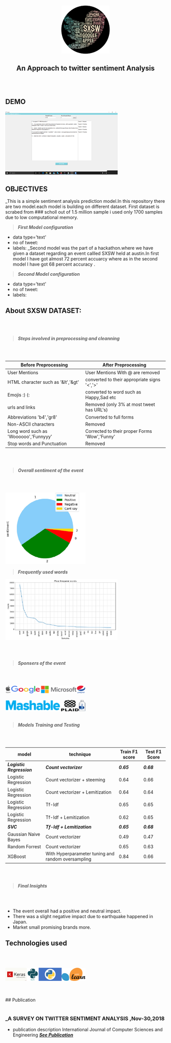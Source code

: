 <p align="center">
  <img width="30%" height="30%" src='https://github.com/RituparnaSharma/Projects/blob/master/Twitter%20comments%20Sentiment%20Analyisis/Imagses/imageonline-co-roundcorner.png'>
</p>
<p align='center'>
  <h2 align='center'>An Approach to twitter sentiment Analysis</h2>
</p>
<br>
</br>

## DEMO
<p align="left">
  <img width="70%" height="70%" src='https://github.com/RituparnaSharma/Projects/blob/master/Twitter%20comments%20Sentiment%20Analyisis/Imagses/tweet_ui.png'>
</p>

## OBJECTIVES

_This is a simple sentiment analysis prediction model.In this repository there are two model.each model is building on different dataset.
First dataset is scrabed from ### scholl out of 1.5 million sample i used only 1700 samples due to low computational memory.

> ***First Model configuration***

- data type='text'
- no of tweet:
- labels:
_Second model was the part of a hackathon.where we have given a dataset regarding an event callled SXSW held at austin.In first model I have got almost 72 percent accuarcy where as in the second model I have got 68 percent accuracy .
> ***Second Model configuration***

- data type='text'
- no of tweet:
- labels:

## About SXSW DATASET:
<br>
</br>

> ***Steps involved in preprocessing and cleanning***

<br>
</br>

Before Preprocessing |After Preprocessing|
|--------------------|-------------------|
| User Mentions       | User Mentions With @ are removed |
| HTML character such as '&lt','&gt' | converted to their appropriate signs '<','>' |
| Emojis :) (: | converted to word such as Happy,Sad etc |
| urls and links | Removed (only 3% at most tweet has URL's) |
| Abbreviations 'b4','gr8' | Converted to full forms |
| Non-ASCII characters | Removed |
| Long word such as 'Woooooo','Funnyyy' | Corrected to their proper Forms 'Wow','Funny' |
| Stop words and Punctuation | Removed |
<br>
</br>

> ***Overall sentiment of the event***
<br>
</br>
<p align="left">
  <img width="50%" height="50%" src='https://github.com/RituparnaSharma/Projects/blob/master/Twitter%20comments%20Sentiment%20Analyisis/Imagses/pi%20diagram-crop.png'>
</p>

> ***Frequently used words***
<p align="left">
  <img width="70%" height="50%" src='https://github.com/RituparnaSharma/Projects/blob/master/Twitter%20comments%20Sentiment%20Analyisis/Imagses/frequent%20words-crop.png'>
</p>
<br>
</br>

> ***Sponsers of the event***

<br>
</br>
<p align="left">
  <img width="50%" height="70%" src='https://github.com/RituparnaSharma/Projects/blob/master/Twitter%20comments%20Sentiment%20Analyisis/Imagses/imageonline-co-merged-image(1).png'>
  <br>
  </br>
  <img width="50%" height="70%" src='https://github.com/RituparnaSharma/Projects/blob/master/Twitter%20comments%20Sentiment%20Analyisis/Imagses/imageonline-co-merged-image(2).png'>
<br>
</br>

> ***Models Training and Testing***

<br>
</br>

|model |technique |Train F1 score |Test F1 Score |
|--------------------|-------------------|--------------------|-------------------|
| ***Logistic Regression***      | ***Count vectorizer*** | ***0.65*** | ***0.68***|
| Logistic Regression       | Count vectorizer + steeming | 0.64 | 0.66 |
| Logistic Regression       | Count vectorizer + Lemitization | 0.64 | 0.64 |
| Logistic Regression       | Tf-Idf | 0.65 | 0.65 |
| Logistic Regression       | Tf-Idf + Lemitization | 0.62 | 0.65 |
| ***SVC***    | ***Tf-Idf + Lemitization*** | ***0.65*** | ***0.68*** |
| Gaussian Naive Bayes       | Count vectorizer | 0.49 | 0.47 |
| Random Forrest     | Count vectorizer | 0.65 | 0.63 |
| XGBoost       | With Hyperparameter tuning and random oversampling | 0.84 | 0.66 |

<br>
</br>

> ***Final Insights***

<br>
</br>

- The event overall had a positive and neutral impact.
- There was a slight negative impact due to earthquake happened in Japan.
- Market small promising brands more.

## Technologies used

<br>
</br>

<p align="left">
  <img width="50%" height="70%" src='https://github.com/RituparnaSharma/Projects/blob/master/Twitter%20comments%20Sentiment%20Analyisis/Imagses/imageonline-co-merged-image(4).png'>
</p>
  
 <br>
</br>
## Publication

 <br>
</br>

### _A SURVEY ON TWITTER SENTIMENT ANALYSIS ,Nov-30,2018
-  publication description International Journal of Computer Sciences and Engineering
***_[See Publication](https://www.ijcseonline.org/full_paper_view.php?paper_id=3219)_***
